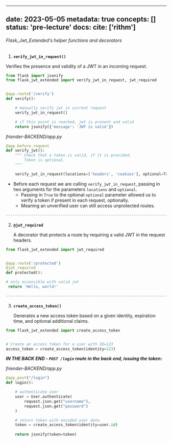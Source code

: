 
---
date: 2023-05-05
metadata: true
concepts: []
status: 'pre-lecture'
docs: 
cite: ['rithm']
---

###### Flask_Jwt_Extended's helper functions and decorators

1. **`verify_jwt_in_request()`**

Verifies the presence and validity of a JWT in an incoming request.

```python
from flask import jsonify
from flask_jwt_extended import verify_jwt_in_request, jwt_required


@app.route('/verify')
def verify():

    # manually verify jwt in current request
    verify_jwt_in_request()

    # if this point is reached, jwt is present and valid
    return jsonify({'message': 'JWT is valid'})
```

*friender-BACKEND/app.py*
```python
@app.before_request
def verify_jwt():
    """ Check that a token is valid, if it is provided.
        Token is optional.
    """

    verify_jwt_in_request(locations=['headers', 'cookies'], optional=True)
```

- Before each request we are calling `verify_jwt_in_request`,  passing in two arguments for the parameters `locations` and `optional`.
	- Passing in `True` to the optional `optional` parameter allowed us to verify a token if present in each request, optionally.
	- Meaning an unverified user can still access unprotected routes.

```python
------------------------------------------------------------------------------------------
```

2. **`@jwt_required`**
   
   A decorator that protects a route by requiring a valid JWT in the request headers.
    
```python
from flask_jwt_extended import jwt_required


@app.route('/protected')
@jwt_required
def protected():

# only accessible with valid jwt
 return 'Hello, world!'
```

```python
------------------------------------------------------------------------------------------
```

3. **`create_access_token()`**
   
   Generates a new access token based on a given identity, expiration time, and optional additional claims.

```python
from flask_jwt_extended import create_access_token


# Create an access token for a user with ID=123
access_token = create_access_token(identity=123)
```

***IN THE BACK END - `POST /login` route in the back end, issuing the token:***

*friender-BACKEND/app.py*
```python
@app.post("/login")
def login():

	# authenticate user
    user = User.authenticate(
        request.json.get("username"),
        request.json.get("password")
    )

    # return token with encoded user data
    token = create_access_token(identity=user.id)
    
    return jsonify(token=token)
```